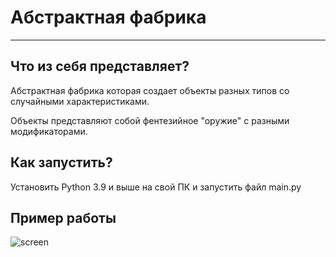 # Абстрактная фабрика

---
## Что из себя представляет?
Абстрактная фабрика которая создает объекты разных типов со случайными характеристиками.

Объекты представляют собой фентезийное "оружие" с разными модификаторами.

## Как запустить? 
Установить Python 3.9 и выше на свой ПК и запустить файл main.py

## Пример работы

![screen](https://sun9-40.userapi.com/impg/x-TH_2j-6Qo9VgonvyEpgYWkbUKJF_PUpQ5-BA/6EvYVTBZ20Q.jpg?size=821x838&quality=96&sign=601da5e717c1295c57932bf6362e2e81&type=album)
 
